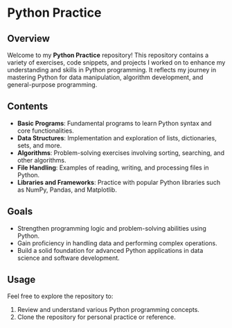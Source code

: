 # Python Practice

## Overview
Welcome to my **Python Practice** repository! This repository contains a variety of exercises, code snippets, and projects I worked on to enhance my understanding and skills in Python programming. It reflects my journey in mastering Python for data manipulation, algorithm development, and general-purpose programming.

## Contents
- **Basic Programs**: Fundamental programs to learn Python syntax and core functionalities.
- **Data Structures**: Implementation and exploration of lists, dictionaries, sets, and more.
- **Algorithms**: Problem-solving exercises involving sorting, searching, and other algorithms.
- **File Handling**: Examples of reading, writing, and processing files in Python.
- **Libraries and Frameworks**: Practice with popular Python libraries such as NumPy, Pandas, and Matplotlib.

## Goals
- Strengthen programming logic and problem-solving abilities using Python.
- Gain proficiency in handling data and performing complex operations.
- Build a solid foundation for advanced Python applications in data science and software development.

## Usage
Feel free to explore the repository to:
1. Review and understand various Python programming concepts.
2. Clone the repository for personal practice or reference.
